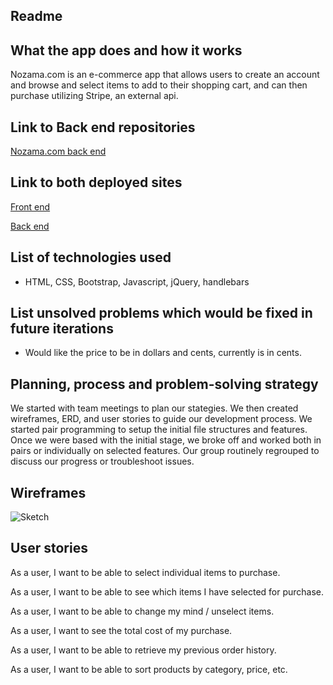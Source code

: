 ## Readme

##  What the app does and how it works

Nozama.com is an e-commerce app that allows users to create an account and browse and select items to add to their shopping cart, and can then purchase utilizing Stripe, an external api.

## Link to Back end repositories

[Nozama.com back end](https://github.com/GA-Brogrammers/project-3-ecommerce-api)

## Link to both deployed sites

[Front end](https://ga-brogrammers.github.io/project-3-ecommerce-client/)

[Back end](https://whispering-tor-36273.herokuapp.com/)

## List of technologies used

- HTML, CSS, Bootstrap, Javascript, jQuery, handlebars

## List unsolved problems which would be fixed in future iterations

- Would like the price to be in dollars and cents, currently is in cents.

## Planning, process and problem-solving strategy

We started with team meetings to plan our stategies. We then created wireframes, ERD, and user stories to guide our development process. We started pair programming to setup the initial file structures and features. Once we were based with the initial stage, we broke off and worked both in pairs or individually on selected features. Our group routinely regrouped to discuss our progress or troubleshoot issues.

## Wireframes

![Sketch](https://i.imgur.com/lmCKzt9.jpg)

## User stories

As a user, I want to be able to select individual items to purchase.

As a user, I want to be able to see which items I have selected for purchase.

As a user, I want to be able to change my mind / unselect items.

As a user, I want to see the total cost of my purchase.

As a user, I want to be able to retrieve my previous order history.

As a user, I want to be able to sort products by category, price, etc.
